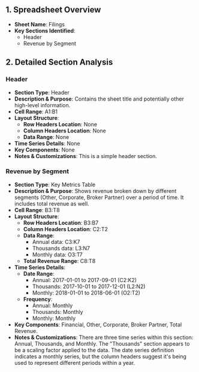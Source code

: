 ## 1. Spreadsheet Overview
- **Sheet Name**: Filings
- **Key Sections Identified**:
    - Header
    - Revenue by Segment

## 2. Detailed Section Analysis

### Header
- **Section Type**: Header
- **Description & Purpose**: Contains the sheet title and potentially other high-level information.
- **Cell Range**: A1:B1
- **Layout Structure**:
    - **Row Headers Location**: None
    - **Column Headers Location**: None
    - **Data Range**: None
- **Time Series Details**: None
- **Key Components**: None
- **Notes & Customizations**: This is a simple header section.

### Revenue by Segment
- **Section Type**: Key Metrics Table
- **Description & Purpose**: Shows revenue broken down by different segments (Other, Corporate, Broker Partner) over a period of time. It includes total revenue as well.
- **Cell Range**: B3:T8
- **Layout Structure**:
    - **Row Headers Location**: B3:B7
    - **Column Headers Location**: C2:T2
    - **Data Range**:
      - Annual data: C3:K7
      - Thousands data: L3:N7
      - Monthly data: O3:T7
    - **Total Revenue Range**: C8:T8
- **Time Series Details**:
    - **Date Range**:
      - Annual: 2017-01-01 to 2017-09-01 (C2:K2)
      - Thousands: 2017-10-01 to 2017-12-01 (L2:N2)
      - Monthly: 2018-01-01 to 2018-06-01 (O2:T2)
    - **Frequency**:
      - Annual: Monthly
      - Thousands: Monthly
      - Monthly: Monthly
- **Key Components**: Financial, Other, Corporate, Broker Partner, Total Revenue.
- **Notes & Customizations**: There are three time series within this section: Annual, Thousands, and Monthly. The "Thousands" section appears to be a scaling factor applied to the data. The date series definition indicates a monthly series, but the column headers suggest it's being used to represent different periods within a year.
